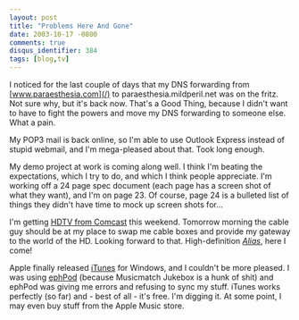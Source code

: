 ```yaml
---
layout: post
title: "Problems Here And Gone"
date: 2003-10-17 -0800
comments: true
disqus_identifier: 384
tags: [blog,tv]
---
```

I noticed for the last couple of days that my DNS forwarding from
[www.paraesthesia.com](/) to paraesthesia.mildperil.net was on the
fritz. Not sure why, but it's back now. That's a Good Thing, because I
didn't want to have to fight the powers and move my DNS forwarding to
someone else. What a pain.

 My POP3 mail is back online, so I'm able to use Outlook Express instead
of stupid webmail, and I'm mega-pleased about that. Took long enough.

 My demo project at work is coming along well. I think I'm beating the
expectations, which I try to do, and which I think people appreciate.
I'm working off a 24 page spec document (each page has a screen shot of
what they want), and I'm on page 23. Of course, page 24 is a bulleted
list of things they didn't have time to mock up screen shots for...

 I'm getting [HDTV from
Comcast](http://www.comcast.com/Benefits/CableDetails/Slot4PageOne.asp)
this weekend. Tomorrow morning the cable guy should be at my place to
swap me cable boxes and provide my gateway to the world of the HD.
Looking forward to that. High-definition
[*Alias*](http://abc.go.com/primetime/alias/index.html), here I come!

 Apple finally released [iTunes](http://www.apple.com/itunes/) for
Windows, and I couldn't be more pleased. I was using
[ephPod](http://www.ephpod.com/) (because Musicmatch Jukebox is a hunk
of shit) and ephPod was giving me errors and refusing to sync my stuff.
iTunes works perfectly (so far) and - best of all - it's free. I'm
digging it. At some point, I may even buy stuff from the Apple Music
store.
